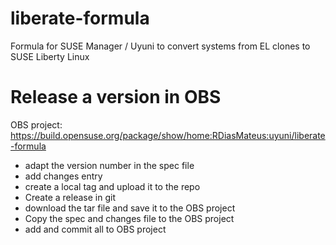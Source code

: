 # liberate-formula
Formula for SUSE Manager / Uyuni to convert systems from EL clones to SUSE Liberty Linux


# Release a version in OBS

OBS project: https://build.opensuse.org/package/show/home:RDiasMateus:uyuni/liberate-formula

- adapt the version number in the spec file
- add changes entry
- create a local tag and upload it to the repo
- Create a release in git
- download the tar file and save it to the OBS project
- Copy the spec and changes file to the OBS project
- add and commit all to OBS project
